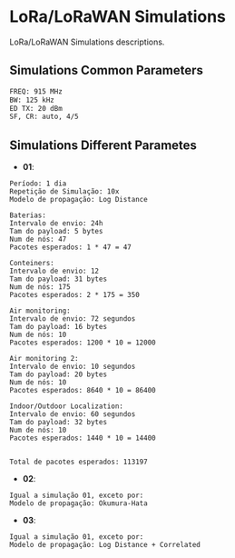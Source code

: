 # LoRa/LoRaWAN Simulations
LoRa/LoRaWAN Simulations descriptions.

## Simulations Common Parameters 
```bash
FREQ: 915 MHz
BW: 125 kHz
ED TX: 20 dBm
SF, CR: auto, 4/5
```

## Simulations Different Parametes

- **01**:
```
Período: 1 dia
Repetição de Simulação: 10x
Modelo de propagação: Log Distance

Baterias:
Intervalo de envio: 24h 
Tam do payload: 5 bytes
Num de nós: 47
Pacotes esperados: 1 * 47 = 47

Conteiners:
Intervalo de envio: 12 
Tam do payload: 31 bytes 
Num de nós: 175
Pacotes esperados: 2 * 175 = 350

Air monitoring:
Intervalo de envio: 72 segundos 
Tam do payload: 16 bytes 
Num de nós: 10
Pacotes esperados: 1200 * 10 = 12000

Air monitoring 2:
Intervalo de envio: 10 segundos 
Tam do payload: 20 bytes 
Num de nós: 10
Pacotes esperados: 8640 * 10 = 86400

Indoor/Outdoor Localization:
Intervalo de envio: 60 segundos
Tam do payload: 32 bytes 
Num de nós: 10
Pacotes esperados: 1440 * 10 = 14400


Total de pacotes esperados: 113197
```

- **02**:
```
Igual a simulação 01, exceto por:
Modelo de propagação: Okumura-Hata
```

- **03**:
```
Igual a simulação 01, exceto por:
Modelo de propagação: Log Distance + Correlated
```
